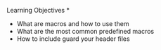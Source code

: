 Learning Objectives
* 
 *   What are macros and how to use them
  *  What are the most common predefined macros
   * How to include guard your header files
